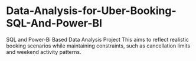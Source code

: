 # Data-Analysis-for-Uber-Booking-SQL-And-Power-BI
SQL and Power-Bi Based Data Analysis Project This aims to reflect realistic booking scenarios while maintaining constraints, such as cancellation limits and weekend activity patterns.
